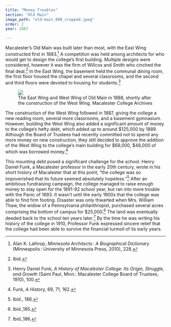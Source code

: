 ```yaml
---
title: "Money Troubles"
section: "Old Main"
image_path: "old-main_008_cropped.jpeg"
order: 2
year: 1883

---
```

Macalester’s Old Main was built later than most, with the East Wing constructed first in 1883.[^1] A competition was held among architects for who would get to design the college’s first building. Multiple designs were considered, however it was the firm of Willcox and Smith who cinched the final deal.[^2] In the East Wing, the basement held the communal dining room, the first floor housed the chapel and several classrooms, and the second and third floors were devoted to housing for students.[^3] 

<figure>
   <img src="/mac-history/images/old-main_008_cropped.jpeg">
   <figcaption>
        The East Wing and West Wing of Old Main in 1888, shortly after the construction of the West Wing. Macalester College Archives
   </figcaption>
</figure>

The construction of the West Wing followed in 1887, giving the college a new reading room, several more classrooms, and a basement gymnasium. However, building the West Wing also added a significant amount of money to the college’s hefty debt, which added up to around $125,000 by 1889. Although the Board of Trustees had recently committed not to spend any more money on new construction, they still decided to approve the addition of the West Wing to the college’s main building for $68,000, $48,000 of which was borrowed money.[^4]


This mounting debt posed a significant challenge for the school. Henry Daniel Funk, a Macalester professor in the early 20th century, wrote in his short history of Macalester that at this point, “the college was so impoverished that its future seemed absolutely hopeless.”[^5] After an ambitious fundraising campaign, the college managed to raise enough money to stay open for the 1891-92 school year, but ran into more trouble with the Panic of 1893. It wasn’t until the early 1900s that the college was able to find firm footing. Disaster was only thwarted when Mrs. William Thaw, the widow of a Pennsylvania philanthropist, purchased several acres comprising the bottom of campus for $25,000.[^6] The land was eventually deeded back to the school ten years later.[^7] By the time he was writing his history of the college in 1910, Professor Funk expressed sincere relief that the college had been able to survive the financial turmoil of its early years.

[^1]:
     Alan K. Lathrop, _Minnesota Architects : A Biographical Dictionary_ (Minneapolis : University of Minnesota Press, 2010), 228. 

[^2]:
     Ibid.

[^3]:
     Henry Daniel Funk, _A History of Macalester College: Its Origin, Struggle, and Growth_ (Saint Paul, Minn.: Macalester College Board of Trustees, 1910), 100.

[^4]:
     Funk, _A History,_ 69, 71, 162.

[^5]:
     Ibid., 186. 

[^6]:
     Ibid.,185. 

[^7]:
     Ibid.,186.





